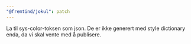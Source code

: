 ```yaml
---
"@fremtind/jokul": patch
---
```


La til sys-color-toksen som json. De er ikke generert med style dictionary enda, da vi skal vente med å publisere.
